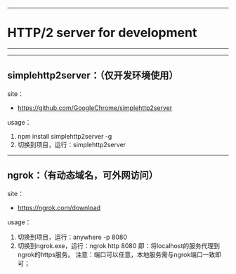 ----------------------------------------------
# HTTP/2 server for development
----------------------------------------------

----------------------------------------------
simplehttp2server：（仅开发环境使用）
----------------------------------------------

site：
* https://github.com/GoogleChrome/simplehttp2server

usage：
1. npm install simplehttp2server -g
2. 切换到项目，运行：simplehttp2server


----------------------------------------------
ngrok：（有动态域名，可外网访问）
----------------------------------------------

site：
* https://ngrok.com/download

usage：
1. 切换到项目，运行：anywhere -p 8080
2. 切换到ngrok.exe，运行：ngrok http 8080
即：将localhost的服务代理到ngrok的https服务。
注意：端口可以任意，本地服务需与ngrok端口一致即可；

